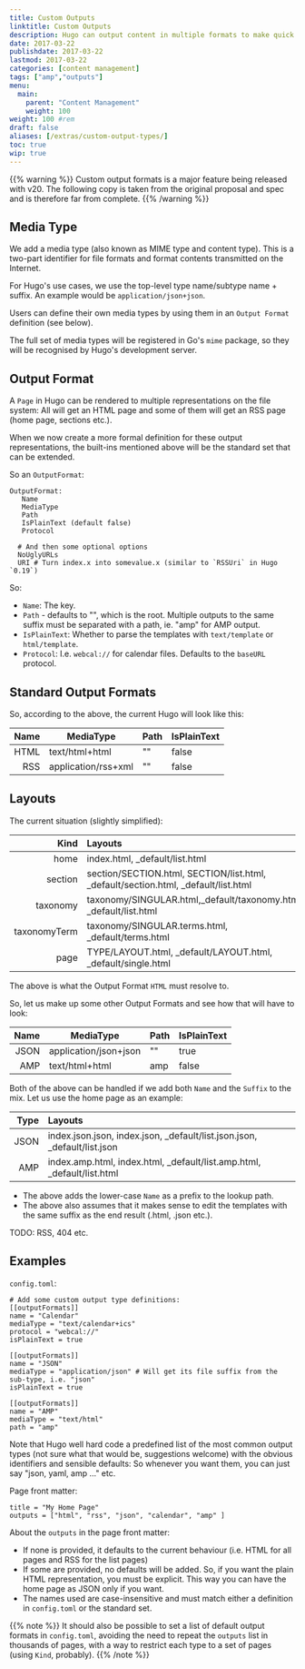 ```yaml
---
title: Custom Outputs
linktitle: Custom Outputs
description: Hugo can output content in multiple formats to make quick work of
date: 2017-03-22
publishdate: 2017-03-22
lastmod: 2017-03-22
categories: [content management]
tags: ["amp","outputs"]
menu:
  main:
    parent: "Content Management"
    weight: 100
weight: 100	#rem
draft: false
aliases: [/extras/custom-output-types/]
toc: true
wip: true
---
```


{{% warning %}}
Custom output formats is a major feature being released with v20. The following copy is taken from the original proposal and spec and is therefore far from complete.
{{% /warning %}}

## Media Type

We add a  media type (also known as MIME type and content type). This is a two-part identifier for file formats and format contents transmitted on the Internet.

For Hugo's use cases, we use the top-level type name/subtype name + suffix. An example would be `application/json+json`.

Users can define their own media types by using them in an `Output Format` definition (see below).

The full set of media types will be registered in Go's `mime` package, so they will be recognised by Hugo's development server.

## Output Format

A `Page` in Hugo can be rendered to multiple representations on the file system: All will get an HTML page and some of them will get an RSS page (home page, sections etc.).

When we now create a more formal definition for these output representations, the built-ins mentioned above will be the standard set that can be extended.

So an `OutputFormat`:

```
OutputFormat:
   Name
   MediaType
   Path
   IsPlainText (default false)
   Protocol

  # And then some optional options
  NoUglyURLs
  URI # Turn index.x into somevalue.x (similar to `RSSUri` in Hugo `0.19`)
```

So:

* `Name`: The key.
* `Path` - defaults to "", which is the root. Multiple outputs to the same suffix must be separated with a path, ie. "amp" for AMP output.
* `IsPlainText`: Whether to parse the templates with `text/template` or `html/template`.
* `Protocol`: I.e. `webcal://` for calendar files. Defaults to the `baseURL` protocol.

## Standard Output Formats

So, according to the above, the current Hugo will look like this:

| Name        | MediaType           | Path  | IsPlainText
| -------------:|-------------| -----|-----|
| HTML     | text/html+html | ""  | false |
| RSS     | application/rss+xml | ""  | false |

## Layouts

The current situation (slightly simplified):

| Kind                     | Layouts
| ----------------:|:-------------|
| home                  | index.html, _default/list.html |
| section               | section/SECTION.html, SECTION/list.html, _default/section.html, _default/list.html |
| taxonomy           | taxonomy/SINGULAR.html,_default/taxonomy.html, _default/list.html |
| taxonomyTerm  |taxonomy/SINGULAR.terms.html, _default/terms.html|
| page                  | TYPE/LAYOUT.html, _default/LAYOUT.html, _default/single.html|

The above is what the Output Format `HTML` must resolve to.

So, let us make up some other Output Formats and see how that will have to look:

| Name        | MediaType           | Path  | IsPlainText
| -------------:|-------------| -----|-----|
| JSON     | application/json+json | ""  | true |
| AMP     |  text/html+html | amp  | false |

Both of the above can be handled if we add both `Name` and the `Suffix` to the mix. Let us use the home page as an example:

| Type                    | Layouts
| -----------:|:-------------|
| JSON          | index.json.json, index.json, _default/list.json.json, _default/list.json
| AMP            | index.amp.html, index.html,  _default/list.amp.html, _default/list.html

* The above adds the lower-case `Name` as a prefix to the lookup path.
* The above also assumes that it makes sense to edit the templates with the same suffix as the end result (.html, .json etc.).

TODO: RSS, 404 etc.

## Examples

`config.toml`:

```
# Add some custom output type definitions:
[[outputFormats]]
name = "Calendar"
mediaType = "text/calendar+ics"
protocol = "webcal://"
isPlainText = true

[[outputFormats]]
name = "JSON"
mediaType = "application/json" # Will get its file suffix from the sub-type, i.e. "json"
isPlainText = true

[[outputFormats]]
name = "AMP"
mediaType = "text/html"
path = "amp"

```

Note that Hugo well hard code a predefined list of the most common output types (not sure what that would be, suggestions welcome) with the obvious identifiers and sensible defaults: So whenever you want them, you can just say "json, yaml, amp ..." etc.

Page front matter:

```
title = "My Home Page"
outputs = ["html", "rss", "json", "calendar", "amp" ]
```

About the `outputs` in the page front matter:

* If none is provided, it defaults to the current behaviour (i.e. HTML for all pages and RSS for the list pages)
* If some are provided, no defaults will be added. So, if you want the plain HTML representation, you must be explicit. This way you can have the home page as JSON only if you want.
* The names used are case-insensitive and must match either a definition in `config.toml` or the standard set.

{{% note %}}
It should also be possible to set a list of default output formats in `config.toml`, avoiding the need to repeat the `outputs` list in thousands of pages, with a way to restrict each type to a set of pages (using `Kind`, probably).
{{% /note %}}